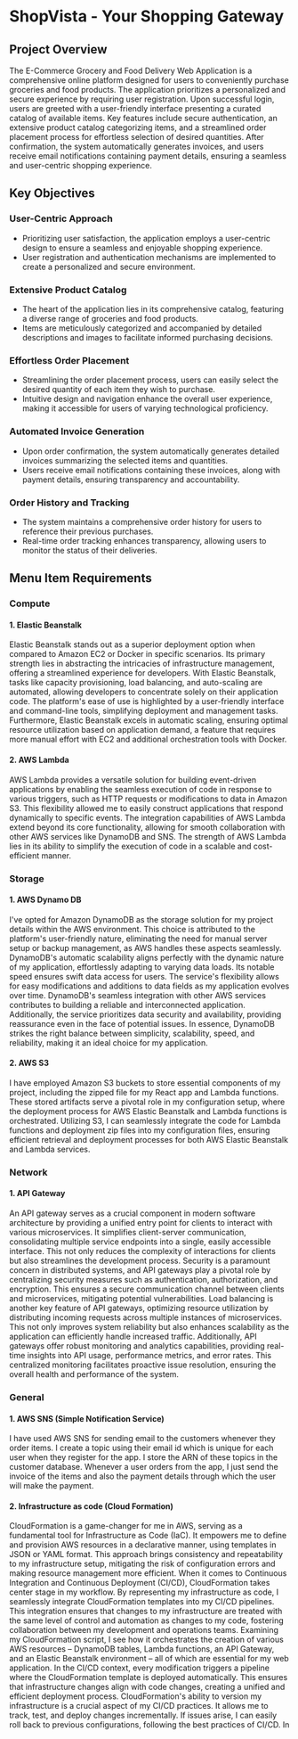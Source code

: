 # ShopVista - Your Shopping Gateway

## Project Overview

The E-Commerce Grocery and Food Delivery Web Application is a comprehensive online platform designed for users to conveniently purchase groceries and food products. The application prioritizes a personalized and secure experience by requiring user registration. Upon successful login, users are greeted with a user-friendly interface presenting a curated catalog of available items. Key features include secure authentication, an extensive product catalog categorizing items, and a streamlined order placement process for effortless selection of desired quantities. After confirmation, the system automatically generates invoices, and users receive email notifications containing payment details, ensuring a seamless and user-centric shopping experience.

## Key Objectives

### User-Centric Approach
- Prioritizing user satisfaction, the application employs a user-centric design to ensure a seamless and enjoyable shopping experience.
- User registration and authentication mechanisms are implemented to create a personalized and secure environment.

### Extensive Product Catalog
- The heart of the application lies in its comprehensive catalog, featuring a diverse range of groceries and food products.
- Items are meticulously categorized and accompanied by detailed descriptions and images to facilitate informed purchasing decisions.

### Effortless Order Placement
- Streamlining the order placement process, users can easily select the desired quantity of each item they wish to purchase.
- Intuitive design and navigation enhance the overall user experience, making it accessible for users of varying technological proficiency.

### Automated Invoice Generation
- Upon order confirmation, the system automatically generates detailed invoices summarizing the selected items and quantities.
- Users receive email notifications containing these invoices, along with payment details, ensuring transparency and accountability.

### Order History and Tracking
- The system maintains a comprehensive order history for users to reference their previous purchases.
- Real-time order tracking enhances transparency, allowing users to monitor the status of their deliveries.

## Menu Item Requirements

### Compute

#### 1. Elastic Beanstalk

Elastic Beanstalk stands out as a superior deployment option when compared to Amazon EC2 or Docker in specific scenarios. Its primary strength lies in abstracting the intricacies of infrastructure management, offering a streamlined experience for developers. With Elastic Beanstalk, tasks like capacity provisioning, load balancing, and auto-scaling are automated, allowing developers to concentrate solely on their application code. The platform's ease of use is highlighted by a user-friendly interface and command-line tools, simplifying deployment and management tasks. Furthermore, Elastic Beanstalk excels in automatic scaling, ensuring optimal resource utilization based on application demand, a feature that requires more manual effort with EC2 and additional orchestration tools with Docker.

#### 2. AWS Lambda

AWS Lambda provides a versatile solution for building event-driven applications by enabling the seamless execution of code in response to various triggers, such as HTTP requests or modifications to data in Amazon S3. This flexibility allowed me to easily construct applications that respond dynamically to specific events. The integration capabilities of AWS Lambda extend beyond its core functionality, allowing for smooth collaboration with other AWS services like DynamoDB and SNS. The strength of AWS Lambda lies in its ability to simplify the execution of code in a scalable and cost-efficient manner.

### Storage

#### 1. AWS Dynamo DB

I've opted for Amazon DynamoDB as the storage solution for my project details within the AWS environment. This choice is attributed to the platform's user-friendly nature, eliminating the need for manual server setup or backup management, as AWS handles these aspects seamlessly. DynamoDB's automatic scalability aligns perfectly with the dynamic nature of my application, effortlessly adapting to varying data loads. Its notable speed ensures swift data access for users. The service's flexibility allows for easy modifications and additions to data fields as my application evolves over time. DynamoDB's seamless integration with other AWS services contributes to building a reliable and interconnected application. Additionally, the service prioritizes data security and availability, providing reassurance even in the face of potential issues. In essence, DynamoDB strikes the right balance between simplicity, scalability, speed, and reliability, making it an ideal choice for my application.

#### 2. AWS S3

I have employed Amazon S3 buckets to store essential components of my project, including the zipped file for my React app and Lambda functions. These stored artifacts serve a pivotal role in my configuration setup, where the deployment process for AWS Elastic Beanstalk and Lambda functions is orchestrated. Utilizing S3, I can seamlessly integrate the code for Lambda functions and deployment zip files into my configuration files, ensuring efficient retrieval and deployment processes for both AWS Elastic Beanstalk and Lambda services.

### Network

#### 1. API Gateway

An API gateway serves as a crucial component in modern software architecture by providing a unified entry point for clients to interact with various microservices. It simplifies client-server communication, consolidating multiple service endpoints into a single, easily accessible interface. This not only reduces the complexity of interactions for clients but also streamlines the development process. Security is a paramount concern in distributed systems, and API gateways play a pivotal role by centralizing security measures such as authentication, authorization, and encryption. This ensures a secure communication channel between clients and microservices, mitigating potential vulnerabilities. Load balancing is another key feature of API gateways, optimizing resource utilization by distributing incoming requests across multiple instances of microservices. This not only improves system reliability but also enhances scalability as the application can efficiently handle increased traffic. Additionally, API gateways offer robust monitoring and analytics capabilities, providing real-time insights into API usage, performance metrics, and error rates. This centralized monitoring facilitates proactive issue resolution, ensuring the overall health and performance of the system.

### General

#### 1. AWS SNS (Simple Notification Service)

I have used AWS SNS for sending email to the customers whenever they order items. I create a topic using their email id which is unique for each user when they register for the app. I store the ARN of these topics in the customer database. Whenever a user orders from the app, I just send the invoice of the items and also the payment details through which the user will make the payment.

#### 2. Infrastructure as code (Cloud Formation)

CloudFormation is a game-changer for me in AWS, serving as a fundamental tool for Infrastructure as Code (IaC). It empowers me to define and provision AWS resources in a declarative manner, using templates in JSON or YAML format. This approach brings consistency and repeatability to my infrastructure setup, mitigating the risk of configuration errors and making resource management more efficient. When it comes to Continuous Integration and Continuous Deployment (CI/CD), CloudFormation takes center stage in my workflow. By representing my infrastructure as code, I seamlessly integrate CloudFormation templates into my CI/CD pipelines. This integration ensures that changes to my infrastructure are treated with the same level of control and automation as changes to my code, fostering collaboration between my development and operations teams. Examining my CloudFormation script, I see how it orchestrates the creation of various AWS resources – DynamoDB tables, Lambda functions, an API Gateway, and an Elastic Beanstalk environment – all of which are essential for my web application. In the CI/CD context, every modification triggers a pipeline where the CloudFormation template is deployed automatically. This ensures that infrastructure changes align with code changes, creating a unified and efficient deployment process. CloudFormation's ability to version my infrastructure is a crucial aspect of my CI/CD practices. It allows me to track, test, and deploy changes incrementally. If issues arise, I can easily roll back to previous configurations, following the best practices of CI/CD. In
